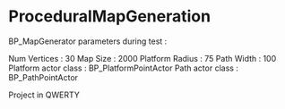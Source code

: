 # ProceduralMapGeneration

BP_MapGenerator parameters during test : 

Num Vertices : 30
Map Size : 2000
Platform Radius : 75
Path Width : 100
Platform actor class : BP_PlatformPointActor
Path actor class : BP_PathPointActor

Project in QWERTY